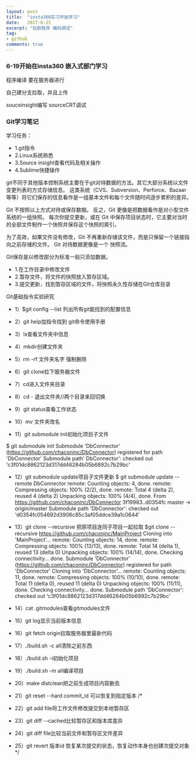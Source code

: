 ```yaml
---
layout: post
title:  "insta360实习开始学习"
date:   2017-6-21
excerpt: "拉取程序 编码调试"
tag:
- github
comments: true
---
```


### 6-19开始在insta360 嵌入式部门学习

程序编译 要在服务器进行

自己建分支拉取，并且上传 

souceinsight编写  sourceCRT调试

### Git学习笔记
学习任务：
- 1.git指令
- 2.Linux系统熟悉
- 3.Source insight查看代码及相关操作
- 4.Sublime快捷操作

git不同于其他版本控制系统主要在于git对待数据的方法。其它大部分系统以文件变更列表的方式存储信息。 这类系统（CVS、Subversion、Perforce、Bazaar 等等）将它们保存的信息看作是一组基本文件和每个文件随时间逐步累积的差异。

Git 不按照以上方式对待或保存数据。 反之，Git 更像是把数据看作是对小型文件系统的一组快照。 每次你提交更新，或在 Git 中保存项目状态时，它主要对当时的全部文件制作一个快照并保存这个快照的索引。 

为了高效，如果文件没有修改，Git 不再重新存储该文件，而是只保留一个链接指向之前存储的文件。 Git 对待数据更像是一个 快照流。

Git保存是以修改部分为标准一般只添加数据。
- 1.在工作目录中修改文件
- 2.暂存文件，将文件的快照放入暂存区域。
- 3.提交更新，找到暂存区域的文件，将快照永久性存储在Git仓库目录

Git基础指令实验研究
- 1）$git config --list  列出所有git能找到的配置信息

- 2）git help加指令找到 git命令使用手册

- 3）ls查看文件夹中信息

- 4）mkdir创建文件夹

- 5）rm  -rf 文件夹名字  强制删除

- 6）git clone拉下服务器文件

- 7）cd进入文件夹目录

- 8）cd  - 退出文件夹//两个目录来回切换

- 9）git status查看工作状态

- 10）mv 文件夹改名


- 11）git submodule init初始化项目子文件

$ git submodule init
Submodule 'DbConnector' (https://github.com/chaconinc/DbConnector) registered for path 'DbConnector'
Submodule path' DbConnector': 
checked out 'c3f01dc8862123d317dd46284b05b6892c7b29bc'
- 12）git submodule update项目子文件更新
$ git submodule update --remote DbConnector
remote: Counting objects: 4, done.
remote: Compressing objects: 100% (2/2), done.
remote: Total 4 (delta 2), reused 4 (delta 2)
Unpacking objects: 100% (4/4), done.
From https://github.com/chaconinc/DbConnector
   3f19983..d0354fc  master     -> origin/master
Submodule path 'DbConnector': checked out 'd0354fc054692d3906c85c3af05ddce39a1c0644'
- 13）git clone --recursive 把原项目连同子项目一起拉取
$git clone --recursive https://github.com/chaconinc/MainProject
Cloning into 'MainProject'...
remote: Counting objects: 14, done.
remote: Compressing objects: 100% (13/13), done.
remote: Total 14 (delta 1), reused 13 (delta 0)
Unpacking objects: 100% (14/14), done.
Checking connectivity... done.
Submodule 'DbConnector' (https://github.com/chaconinc/DbConnector) registered for path 'DbConnector'
Cloning into 'DbConnector'...
remote: Counting objects: 11, done.
remote: Compressing objects: 100% (10/10), done.
remote: Total 11 (delta 0), reused 11 (delta 0)
Unpacking objects: 100% (11/11), done.
Checking connectivity... done.
Submodule path 'DbConnector': checked out 'c3f01dc8862123d317dd46284b05b6892c7b29bc'




- 14）cat .gitmodules查看gitmodules文件

- 15）git log显示当前版本信息

- 16）git fetch origin拉取服务器里最新代码
- 17）./build.sh -c all清除之前东西
- 18）./build.sh -i初始化项目
- 19）./build.sh -m all编译项目

- 20）make distclean把之前生成项目内容删去
- 21）git reset --hard commit_id 可以恢复到指定版本
/*
- 22）git add  file将工作文件修改提交到本地暂存区
- 23）git diff --cached比较暂存区和版本库差异
- 24）git diff  file比较当前文件和暂存区文件差异
- 25）git revert  版本id 恢复某次提交的状态，恢复动作本身也创建次提交对象
*/

